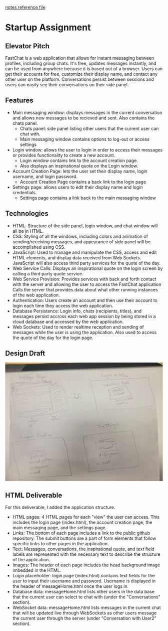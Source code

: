 [notes reference file](./notes.md)
# Startup Assignment
## Elevator Pitch
FastChat is a web application that allows for instant messaging between profiles, including group chats. It's free, updates messages instantly, and can be used from anywhere because it is based out of a browser. Users can get their accounts for free, customize their display name, and contact any other user on the platform. Conversations persist between sessions and users can easily see their conversations on their side panel.
## Features
* Main messaging window: displays messages in the current conversation and allows new messages to be recieved and sent. Also contains the chats panel.
    * Chats panel: side panel listing other users that the current user can chat with.
    * Main messaging window contains options to log-out or access settings
* Login window: allows the user to login in order to access their messages or provides functionality to create a new account.
    * Login window contains link to the account creation page.
    * Also displays an inspirational quote on the Login window.
* Account Creation Page: lets the user set their display name, login username, and login password.
    * Account Creation Page contains a back link to the login page
* Settings page: allows users to edit their display name and login credentials.
    * Settings page contains a link back to the main messaging window
## Technologies
* HTML: Structure of the side panel, login window, and chat window will all be in HTML.
* CSS: Styling of all the windows, including colors and animation of sending/receiving messages, and appearance of side panel will be accomplished using CSS.
* JavaScript: Used to manage and manipulate the CSS, access and edit HTML elements, and display data received from Web Sockets. JavaScript will also access third party services for the quote of the day.
* Web Service Calls: Displays an inspirational quote on the login screen by calling a third party quote service.
* Web Service Provision: Provides services with back and forth contact with the server and allowing the user to access the FastChat application Calls the server that provides data about what other running instances of the web application.
* Authentication: Users create an account and then use their account to login each time they access the web application.
* Database Persistence: Login info, chats (recipients, titles), and messages persist accross each web app session by being stored in a cloud database and accessed by the web application.
* Web Sockets: Used to render realtime reception and sending of messages while the user is using the application. Also used to access the quote of the day for the login page.
## Design Draft
![FastChat design](./FastChat_design.jpg)

## HTML Deliverable
For this deliverable, I added the application structure.
* HTML pages: 4 HTML pages for each "view" the user can access. This includes the login page (index.html), the account creation page, the main messaging page, and the settings page.
* Links: The bottom of each page includes a link to the public github repository. The submit buttons are a part of form elements that follow specific links to other pages in the application.
* Text: Messages, conversations, the inspirational quote, and text field labels are represented with the necessary text to describe the structure of the application.
* Images: The header of each page includes the head background image imbedded in the HTML.
* Login placeholder: login page (index.html) contains text fields for the user to input their username and password. Username is displayed in the header of messageHome.html once the user logs in.
* Database data: messageHome.html lists other users in the data base that the current user can select to chat with (under the "Conversations" section).
* WebSocket data: messageHome.html lists messages in the current chat that will be updated live through WebSockets as other users message the current user through the server (under "Conversation with User2" section).